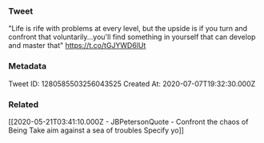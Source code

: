 ### Tweet
"Life is rife with problems at every level, but the upside is if you turn and confront that voluntarily...you'll find something in yourself that can develop and master that" https://t.co/tGJYWD6lUt

### Metadata
Tweet ID: 1280585503256043525
Created At: 2020-07-07T19:32:30.000Z

### Related
[[2020-05-21T03:41:10.000Z - JBPetersonQuote - Confront the chaos of Being Take aim against a sea of troubles Specify yo]]

